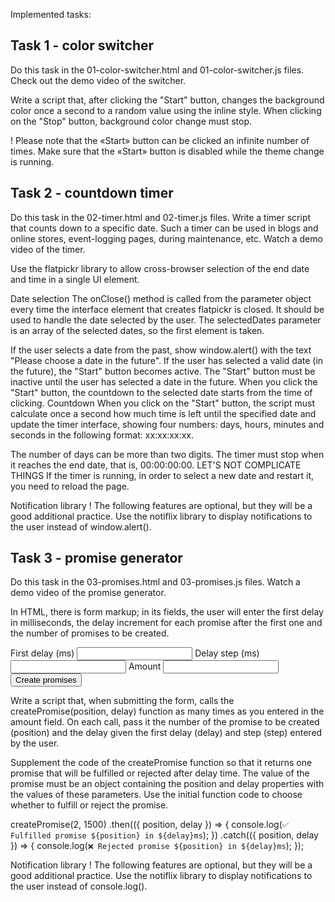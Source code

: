 Implemented tasks:

## Task 1 - color switcher

Do this task in the 01-color-switcher.html and 01-color-switcher.js files. Check
out the demo video of the switcher.

Write a script that, after clicking the "Start" button, changes the <body>
background color once a second to a random value using the inline style. When
clicking on the "Stop" button, background color change must stop.

! Please note that the «Start» button can be clicked an infinite number of
times. Make sure that the «Start» button is disabled while the theme change is
running.

## Task 2 - countdown timer

Do this task in the 02-timer.html and 02-timer.js files. Write a timer script
that counts down to a specific date. Such a timer can be used in blogs and
online stores, event-logging pages, during maintenance, etc. Watch a demo video
of the timer.

Use the flatpickr library to allow cross-browser selection of the end date and
time in a single UI element.

Date selection The onClose() method is called from the parameter object every
time the interface element that creates flatpickr is closed. It should be used
to handle the date selected by the user. The selectedDates parameter is an array
of the selected dates, so the first element is taken.

If the user selects a date from the past, show window.alert() with the text
"Please choose a date in the future". If the user has selected a valid date (in
the future), the "Start" button becomes active. The "Start" button must be
inactive until the user has selected a date in the future. When you click the
"Start" button, the countdown to the selected date starts from the time of
clicking. Countdown When you click on the "Start" button, the script must
calculate once a second how much time is left until the specified date and
update the timer interface, showing four numbers: days, hours, minutes and
seconds in the following format: xx:xx:xx:xx.

The number of days can be more than two digits. The timer must stop when it
reaches the end date, that is, 00:00:00:00. LET'S NOT COMPLICATE THINGS If the
timer is running, in order to select a new date and restart it, you need to
reload the page.

Notification library ! The following features are optional, but they will be a
good additional practice. Use the notiflix library to display notifications to
the user instead of window.alert().

## Task 3 - promise generator

Do this task in the 03-promises.html and 03-promises.js files. Watch a demo
video of the promise generator.

In HTML, there is form markup; in its fields, the user will enter the first
delay in milliseconds, the delay increment for each promise after the first one
and the number of promises to be created.

<form class="form">
  <label>
    First delay (ms)
    <input type="number" name="delay" required />
  </label>
  <label>
    Delay step (ms)
    <input type="number" name="step" required />
  </label>
  <label>
    Amount
    <input type="number" name="amount" required />
  </label>
  <button type="submit">Create promises</button>
</form>

Write a script that, when submitting the form, calls the createPromise(position,
delay) function as many times as you entered in the amount field. On each call,
pass it the number of the promise to be created (position) and the delay given
the first delay (delay) and step (step) entered by the user.

Supplement the code of the createPromise function so that it returns one promise
that will be fulfilled or rejected after delay time. The value of the promise
must be an object containing the position and delay properties with the values
of these parameters. Use the initial function code to choose whether to fulfill
or reject the promise.

createPromise(2, 1500) .then(({ position, delay }) => {
console.log(`✅ Fulfilled promise ${position} in ${delay}ms`); }) .catch(({
position, delay }) => {
console.log(`❌ Rejected promise ${position} in ${delay}ms`); });

Notification library ! The following features are optional, but they will be a
good additional practice. Use the notiflix library to display notifications to
the user instead of console.log().

